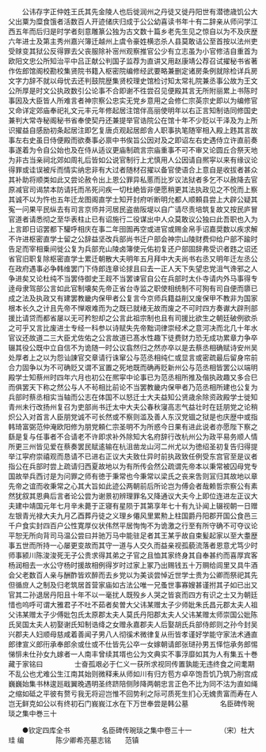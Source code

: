 <!-- { "loadSidebar": true } -->
　　公讳存字正仲姓王氏其先金陵人也后徙润州之丹徒又徙丹阳世有潜徳歳饥公大父出粟为糜食饿者活数百人开迹储庆归成于公公幼喜读书年十有二辞亲从师问学江西五年而后归是时学者刻意雕篆公独为古文数十篇乡老先生见之惊自以为不及庆歴六年进士及第主秀州嘉兴簿迁越州上虞令豪姓横恣杀人县莫敢诘公至首按以法州吏受赇变其狱公反得罪去父丧服除补宻州观察推官公少有立志虽为小官修洁自重首为欧阳文忠公所知治平中吕正献公判国子监荐为直讲又用赵康靖公荐召试擢秘书省著作佐郎馆阁校勘校集贤院书籍入枢密院编修经武要略兼删定诸房条例就除检详兵房文字力辞不就以母忧去还判鼓院歴集贤校理史馆检讨知太常礼院兼丞事公故为王文公所厚是时文公执政数引公论事不合即谢不徃尝召见便殿其言无所附丽累上书陈时事因及大臣皆人所难言者神宗察公忠实无党乡意用之会修仁宗英宗史即以为编修官又命详定郊庙奉祀礼文元丰元年修起居注馆伴高丽使明年以右正言知制诰同修国史兼判大常寺秘阁秘书省奉使契丹还兼提举官诰院公在馆十年不少贬以干泽及为上所识擢益自感励初条起居注即乞复唐贞观起居郎舎人职事执笔随宰相入殿上韪其言故事左右史虽日侍便殿而欲奏事必禀中书俟旨公因对及之即诏左右史遇侍立许直前奏事遂着为令自公始也及在侍从适议更庙制疏言宗庙重事不可不审又论圆丘合祭天地为非古当亲祠北郊如周礼后皆如公说官制行上尤慎用人公因请自熈寜以来有缘议论得罪或诖误被斥而情实纳忠非有大过者随材召擢以备官使语合上意自是收拔者甚众其补助将顺类如此又尝论赦令出上恩公罪异私慝而比岁议法狱者多乞不以赦降去官原减官司谒禁本防请托而吊死问疾一切杜絶皆非便愿稍更其法执政见之不恱而上察其诚不以为忤也五年迁龙图阁直学士知开封府听断明允都人顺頼县尝上大辟公疑其寃一问果平民纵去有司言京师并河居民盗凿阪堤以自广请尽责培筑复故又按民庐冒官道者请悉彻之至华表柱止已有诏施行二役谋出中人众莫敢议公独曰此吾职也入为上言即日诏罢都下驩呼相庆在事二年囹圄再空或进官或赐金帛手诏嘉奨数以疾求解不许进枢密直学士留之公辞益坚改兵部尚书迁户部会神宗山陵财费仰给户部不踰时告足而宰相乗间徙公复为兵部充山陵卤簿使元佑初复还户部固辞弗受识者韪之诏还省官旧职复除枢密直学士累迁朝散大夫明年五月拜中大夫尚书右丞又明年迁左丞公在政府遇事必争韩维罢门下侍郎连章论捄且曰去一正人天下失望忠党沮气谗邪之人争进矣又论杜纯不当罢侍御史王觌不当罢谏官自公在兵部时太仆寺请内外马事得专逹母隶驾部公言如此官制壊矣先帝正省台寺监之职使相统制不可狥有司自便而隳已成之法及执政又有建罢教畿内保甲者公复言今京师兵籍益削又废保甲不教非为国家根本长久之计且先帝不惮艰难而为之既已就绪无故而废之不可时四方奏谳大辟刑部援比请贷而都省屡以无可矜恕却之公言此祖宗制也且有司援比欲生之朝廷破例欲杀之可乎又言比废进士专经一科参以诗赋失先帝黜词律崇经术之意河决而北几十年水官议还故道二三大臣尤佐佑之公言故道已髙水性趣下徒费财力恐无成功累章力争卒辍其役公既中立自信不为诡随一时公议翕然归之然亦卒以是去蔡丞相确赋诗安州吴处厚者上之以为怨讪諌官交章请行诛窜公与范丞相纯仁或显言或密疏最后留身帘前合力固争以为不可确贬又谓不冝置之死地既而确再贬新州公与范丞相皆罢公以端明殿学士知蔡州时四年六月也初公在熈寜中论事已为范丞相所推及偕执政趣又多合巳而俱罢天下称之然公与人不茍相比前论不当罢教畿内保甲者乃范丞相所建也公复为兵部时蔡丞相实当轴而公志在体国不以怒迁士大夫益知公贤歳余除资政殿学士徙知青州未行改扬州复召为吏部尚书迁太中大夫公春秋寖高志气益壮时在廷朋党之论稍炽公入对首言人臣朋党诚不可长然或不察则滥及善人东汉党锢之狱是也庆歴中或指韩琦富弼范仲淹欧阳修为朋党頼仁宗圣明不为所惑今日果有进此说者亦愿陛下察之繇是复与任事者不合请老不许即求补外除知大名府辞行改杭州公为政平易务顺人情所更三州皆见爱在蔡奏罢民赋逺输在杭沮凿龙山河二州尤以为徳绍圣初复告归得提举江寜府崇禧观而恳请不已进右正议大夫致仕异时前执政致任例受东宫官至是议者指公在兵部时尝上疏请归西夏故地以为有所传会然公疏谓先帝本以秉常被囚母党专国故举兵西讨是为问罪之师有徳于秉常也今秉常以梁氏之丧来吿则冝归其故地以章先帝之谊而收秉常之心其大旨如此迹公两朝前后所论岂为傅会者哉赖哲宗察公有素然犹叙其恩典后言者论公尝为谢景初辨理罪名又降通议大夫今上即位连进左正议大夫建中靖国元年七月辛未薨于正寝有星陨于其第享年七十有九讣闻上辍视朝一日赠左银青光禄大夫九月乙酉葬丹徒之义理乡僊风里累勲上柱国爵丹阳郡开国公食邑三千户食实封四百户公性寛厚仪状伟然平居恂恂不为诡激之行至有所守确不可夺议论平恕无所向背司马温公尝曰并驰万马中能驻足者其王某乎故自束髪起家以至大耋歴事五世而所持一心屡更变故而其守一道与人交久而益亲视孤藐流落者恩意尤笃少时师事颍川陈浚浚死无子公贵求得其弟之子官之且恤其家终身其自奉甚约而喜厚宾客杨润相去一水公守杨时援故相例得岁时过家上冢乃出赐钱五十万赒给闾里又具牛酒会父老数百人亲与酬酢皆欢醉而去乡党以为美谈尝悼近世学士贵为公卿而祭祀其先但循庻人之制及归老筑居首营家庙如古法公唯一兄蚤世事寡嫂甚谨拊其子如已出又官其二孙退居丹阳且十年不以一毫扰人既殁乡人哭之皆哀而四方有识之士又为朝廷惜也呜呼可谓大雅君子不吐不茹者矣曽大父讳某赠太子少师妣朱氏昌元郡太夫人祖父讳某赠太子少傅妣包氏太原郡太夫人莫氏丹阳郡太夫人父讳某赠太师崇国公妣陈氏吴国太夫人初娶谢氏知制诰绛之女赠永嘉郡夫人后娶胡氏兵部侍郎则之孙今封吴兴郡夫人妇顺母慈咸着善闻子男八人彻徯术微律复从衎皆孝谨好学能守家法术通直郎律宣义郎衎承奉郎余或仕或不仕皆先公卒一女嫁朝请郎张琎孙男五怿恺承务郎惕悌悱未仕孙女九嫁者一人南丰曾续其壻也公为文典实不事浮靡如其为人有集五十巻藏于家铭曰
　　
　　士奋孤艰必于仁义一获所求视同传置孰能无违终食之间耄期不乱公也尤难公生江南其始则微释耒从师如川有归方苞方卓卒饱吾饥乃筑乃削宫成巍巍始集书林逡廵戢翼晚遇明圣终跻陪侧陟降两朝忠言正色不比为同不沽为直如绳之缩如砥之平彼有赘亏我无将迎岂惟不回势利之际可质死生扪心无媿贵富而寿在人岂无鲜克如公以有终初石门峩峩江水在下万世奉尝是韩公墓
　　
　　名臣碑传琬琰之集中巻三十

　　●钦定四库全书
　　
　　名臣碑传琬琰之集中卷三十一
　　
　　（宋）杜大珪 编
　　
　　陈少卿希亮墓志铭　　范镇
　　
